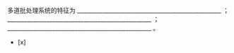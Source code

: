 多道批处理系统的特征为 ___________________________________________________ ；
___________________________________________________ ；
___________________________________________________ 。
- [x]  

